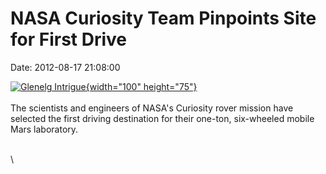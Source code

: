 NASA Curiosity Team Pinpoints Site for First Drive
==================================================

Date: 2012-08-17 21:08:00

[![Glenelg
Intrigue](http://www.jpl.nasa.gov/images/msl/20120817/pia16065b-th.jpg){width="100"
height="75"}](http://www.jpl.nasa.gov/news/news.cfm?release=2012-246&rn=news.xml&rst=3475)\
\
The scientists and engineers of NASA\'s Curiosity rover mission have
selected the first driving destination for their one-ton, six-wheeled
mobile Mars laboratory.

\
\
